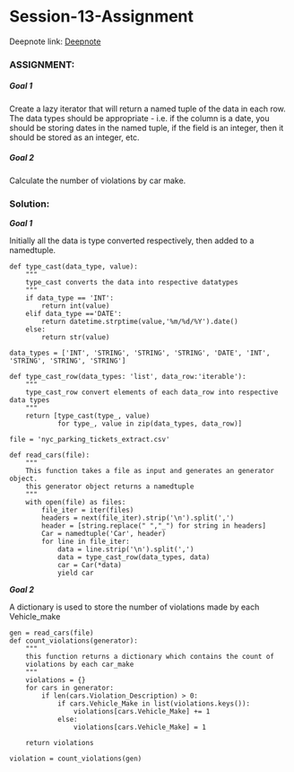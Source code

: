 # Session-13-Assignment

Deepnote link:  [Deepnote](https://deepnote.com/project/Starter-Project-3hCGzG0RTV2p2HFU7WcdPw/%2FAssignment_13.ipynb)

### ASSIGNMENT:

##### Goal 1

Create a lazy iterator that will return a named tuple of the data in each row. The data types should be appropriate - i.e. if the column is a date, you should be storing dates in the named tuple, if the field is an integer, then it should be stored as an integer, etc.

##### Goal 2

Calculate the number of violations by car make.

### Solution:



***Goal 1***

Initially all the data is type converted respectively, then added to a namedtuple.



```
def type_cast(data_type, value):
    """
    type_cast converts the data into respective datatypes
    """
    if data_type == 'INT':
        return int(value)
    elif data_type =='DATE':
        return datetime.strptime(value,'%m/%d/%Y').date()
    else:
        return str(value)
        
data_types = ['INT', 'STRING', 'STRING', 'STRING', 'DATE', 'INT', 'STRING', 'STRING', 'STRING']

def type_cast_row(data_types: 'list', data_row:'iterable'):
    """
    type_cast_row convert elements of each data_row into respective data types 
    """
    return [type_cast(type_, value) 
            for type_, value in zip(data_types, data_row)]
```



```
file = 'nyc_parking_tickets_extract.csv'

def read_cars(file):
    """
    This function takes a file as input and generates an generator object.
    this generator object returns a namedtuple
    """
    with open(file) as files:
        file_iter = iter(files)
        headers = next(file_iter).strip('\n').split(',')
        header = [string.replace(" ","_") for string in headers]
        Car = namedtuple('Car', header)
        for line in file_iter:
            data = line.strip('\n').split(',')
            data = type_cast_row(data_types, data)
            car = Car(*data)
            yield car
```





***Goal 2***

A dictionary is used to store the number of violations made by each Vehicle_make

```
gen = read_cars(file)
def count_violations(generator):
    """
    this function returns a dictionary which contains the count of
    violations by each car_make
    """
    violations = {}
    for cars in generator:
        if len(cars.Violation_Description) > 0:
            if cars.Vehicle_Make in list(violations.keys()):
                violations[cars.Vehicle_Make] += 1
            else:
                violations[cars.Vehicle_Make] = 1

    return violations
    
violation = count_violations(gen)
```

